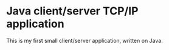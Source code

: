 # Java client/server TCP/IP application

This is my first small client/server application, written on Java.
